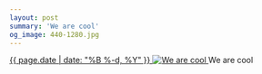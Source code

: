 ```yaml
---
layout: post
summary: 'We are cool'
og_image: 440-1280.jpg
---
```


<p>
 <time>
  <a href="/440">
   {{ page.date | date: "%B %-d, %Y" }}
  </a>
 </time>
 <a href="/440">
  <img alt="We are cool" data-taken="10/30/2015" sizes="(min-width: 700px) 50vw, calc(100vw - 2rem)" src="{{ site.assets_url }}/440-640.jpg" srcset="{{ site.assets_url }}/440-1280.jpg 1280w, {{ site.assets_url }}/440-960.jpg 960w, {{ site.assets_url }}/440-640.jpg 640w, {{ site.assets_url }}/440-320.jpg 320w"/>
 </a>
 <span>
  We are cool
 </span>
</p>
